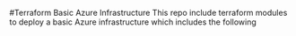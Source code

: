 #Terraform Basic Azure Infrastructure
This repo include terraform modules to deploy a basic Azure infrastructure which includes the following
